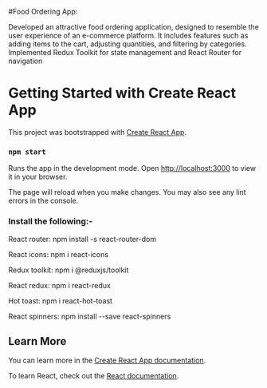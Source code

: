 #Food Ordering App:

Developed an attractive food ordering application, designed to resemble the user experience of an e-commerce platform. 
It includes features such as adding items to the cart, adjusting quantities, and filtering by categories. Implemented Redux 
Toolkit for state management and React Router for navigation

# Getting Started with Create React App

This project was bootstrapped with [Create React App](https://github.com/facebook/create-react-app).

### `npm start`

Runs the app in the development mode.
Open [http://localhost:3000](http://localhost:3000) to view it in your browser.

The page will reload when you make changes.
You may also see any lint errors in the console.


### Install the following:-

React router: npm install -s react-router-dom

React icons: npm i react-icons

Redux toolkit: npm i @reduxjs/toolkit

React redux: npm i react-redux

Hot toast: npm i react-hot-toast

React spinners: npm install --save react-spinners


## Learn More

You can learn more in the [Create React App documentation](https://facebook.github.io/create-react-app/docs/getting-started).

To learn React, check out the [React documentation](https://reactjs.org/).

